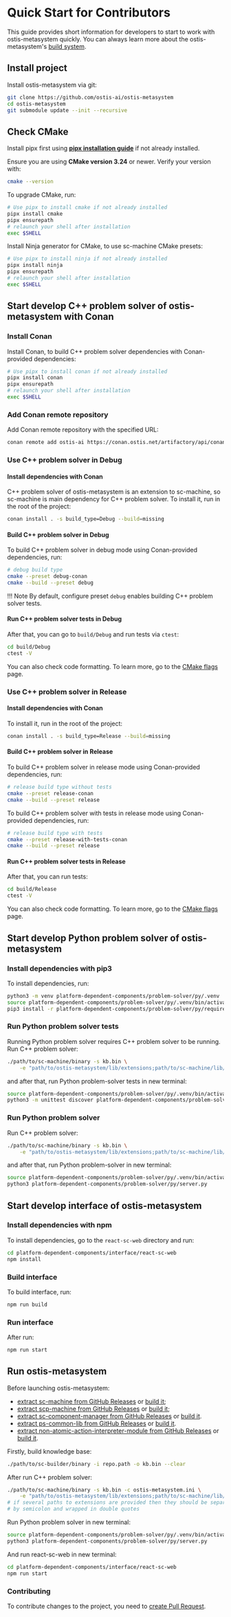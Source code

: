 # Quick Start for Contributors

This guide provides short information for developers to start to work with ostis-metasystem quickly. You can always learn more about the ostis-metasystem's [build system](build_system.md).

## Install project

Install ostis-metasystem via git:

```sh
git clone https://github.com/ostis-ai/ostis-metasystem
cd ostis-metasystem
git submodule update --init --recursive
```

## Check CMake

Install pipx first using [**pipx installation guide**](https://pipx.pypa.io/stable/installation/) if not already installed.

Ensure you are using **CMake version 3.24** or newer. Verify your version with:

```sh
cmake --version
```

To upgrade CMake, run:
  
```sh
# Use pipx to install cmake if not already installed
pipx install cmake
pipx ensurepath
# relaunch your shell after installation
exec $SHELL
```

Install Ninja generator for CMake, to use sc-machine CMake presets:

```sh
# Use pipx to install ninja if not already installed
pipx install ninja
pipx ensurepath
# relaunch your shell after installation
exec $SHELL
```

## Start develop C++ problem solver of ostis-metasystem with Conan

### Install Conan

Install Conan, to build C++ problem solver dependencies with Conan-provided dependencies:

```sh
# Use pipx to install conan if not already installed
pipx install conan
pipx ensurepath
# relaunch your shell after installation
exec $SHELL
```

### Add Conan remote repository

Add Conan remote repository with the specified URL:

```sh
conan remote add ostis-ai https://conan.ostis.net/artifactory/api/conan/ostis-ai-library
```

### Use C++ problem solver in Debug

#### Install dependencies with Conan

C++ problem solver of ostis-metasystem is an extension to sc-machine, so sc-machine is main dependency for C++ problem solver. To install it, run in the root of the project:

```sh
conan install . -s build_type=Debug --build=missing
```

#### Build C++ problem solver in Debug

To build C++ problem solver in debug mode using Conan-provided dependencies, run:

```sh
# debug build type
cmake --preset debug-conan
cmake --build --preset debug
```

!!! Note
    By default, configure preset `debug` enables building C++ problem solver tests.

#### Run C++ problem solver tests in Debug

After that, you can go to `build/Debug` and run tests via `ctest`:

```sh
cd build/Debug
ctest -V
```

You can also check code formatting. To learn more, go to the [CMake flags](cmake_flags.md) page.

### Use C++ problem solver in Release

#### Install dependencies with Conan

To install it, run in the root of the project:

```sh
conan install . -s build_type=Release --build=missing
```

#### Build C++ problem solver in Release

To build C++ problem solver in release mode using Conan-provided dependencies, run:

```sh
# release build type without tests
cmake --preset release-conan
cmake --build --preset release
```

To build C++ problem solver with tests in release mode using Conan-provided dependencies, run:

```sh
# release build type with tests
cmake --preset release-with-tests-conan
cmake --build --preset release
```

#### Run C++ problem solver tests in Release

After that, you can run tests:

```sh
cd build/Release
ctest -V
```

You can also check code formatting. To learn more, go to the [CMake flags](cmake_flags.md) page.

## Start develop Python problem solver of ostis-metasystem

### Install dependencies with pip3

To install dependencies, run:

```sh
python3 -m venv platform-dependent-components/problem-solver/py/.venv
source platform-dependent-components/problem-solver/py/.venv/bin/activate
pip3 install -r platform-dependent-components/problem-solver/py/requirements.txt
```

### Run Python problem solver tests

Running Python problem solver requires C++ problem solver to be running. Run C++ problem solver:

```sh
./path/to/sc-machine/binary -s kb.bin \
    -e "path/to/ostis-metasystem/lib/extensions;path/to/sc-machine/lib/extensions"
```

and after that, run Python problem-solver tests in new terminal:

```sh
source platform-dependent-components/problem-solver/py/.venv/bin/activate && \
python3 -m unittest discover platform-dependent-components/problem-solver/py
```

### Run Python problem solver

Run C++ problem solver:

```sh
./path/to/sc-machine/binary -s kb.bin \
    -e "path/to/ostis-metasystem/lib/extensions;path/to/sc-machine/lib/extensions"
```

and after that, run Python problem-solver in new terminal:

```sh
source platform-dependent-components/problem-solver/py/.venv/bin/activate && \
python3 platform-dependent-components/problem-solver/py/server.py
```

## Start develop interface of ostis-metasystem

### Install dependencies with npm

To install dependencies, go to the `react-sc-web` directory and run:

```sh
cd platform-dependent-components/interface/react-sc-web
npm install
```

### Build interface 

To build interface, run:

```sh
npm run build
```

### Run interface

After run:

```sh
npm run start
```

## Run ostis-metasystem

Before launching ostis-metasystem:

- [extract sc-machine from GitHub Releases](https://ostis-ai.github.io/sc-machine/quick_start/#github-releases) or [build it](https://ostis-ai.github.io/sc-machine/build/quick_start/);
- [extract scp-machine from GitHub Releases](https://ostis-ai.github.io/scp-machine/quick_start/#github-releases) or [build it](https://ostis-ai.github.io/scp-machine/build/quick_start/);
- [extract sc-component-manager from GitHub Releases](https://ostis-ai.github.io/sc-component-manager/quick_start/#github-releases) or [build it](https://ostis-ai.github.io/sc-component-manager/build/quick_start/).
- [extract ps-common-lib from GitHub Releases](https://github.com/ostis-ai/ostis-ps-lib/releases) or [build it](https://ostis-ai.github.io/ostis-ps-lib/ps-common-lib/#installation-build).
- [extract non-atomic-action-interpreter-module from GitHub Releases](https://ostis-ai.github.io/ostis-ps-lib/non-atomic-action-interpreter-module/#using-module-as-an-extension-for-sc-machine) or [build it](https://ostis-ai.github.io/ostis-ps-lib/non-atomic-action-interpreter-module/#installation-build).

Firstly, build knowledge base:

```sh
./path/to/sc-builder/binary -i repo.path -o kb.bin --clear
``` 

After run C++ problem solver:

```sh
./path/to/sc-machine/binary -s kb.bin -c ostis-metasystem.ini \
    -e "path/to/ostis-metasystem/lib/extensions;path/to/sc-machine/lib/extensions;path/to/scp-machine/lib/extensions;path/to/sc-component-manager/lib/extensions;path/to/non-atomic-action-interpreter-module/lib/extensions"
# if several paths to extensions are provided then they should be separated 
# by semicolon and wrapped in double quotes
```

Run Python problem solver in new terminal:

```sh
source platform-dependent-components/problem-solver/py/.venv/bin/activate && \
python3 platform-dependent-components/problem-solver/py/server.py
```

And run react-sc-web in new terminal:

```sh
cd platform-dependent-components/interface/react-sc-web
npm run start
```

### Contributing

To contribute changes to the project, you need to [create Pull Request](https://github.com/ostis-ai/ostis-metasystem/blob/main/docs/CONTRIBUTING.md).
